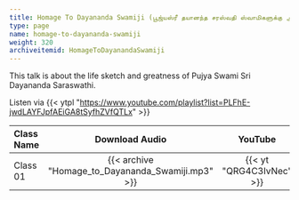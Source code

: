 ```yaml
---
title: Homage To Dayananda Swamiji (பூஜ்யஸ்ரீ தயானந்த சரஸ்வதி ஸ்வாமிகளுக்கு அஞ்சலி)
type: page
name: homage-to-dayananda-swamiji
weight: 320
archiveitemid: HomageToDayanandaSwamiji
---
```


This talk is about the life sketch and greatness of Pujya Swami Sri Dayananda Saraswathi.

Listen via {{< ytpl "https://www.youtube.com/playlist?list=PLFhE-jwdLAYFJpfAEiGA8tSyfhZVfQTLx" >}}

Class Name | Download Audio | YouTube
:---|:---:|:---:
Class 01 | {{< archive "Homage_to_Dayananda_Swamiji.mp3" >}} | {{< yt "QRG4C3IvNec" >}}
